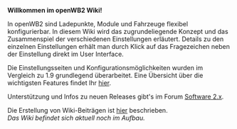 **Willkommen im openWB2 Wiki!**

In openWB2 sind Ladepunkte, Module und Fahrzeuge flexibel konfigurierbar. In diesem Wiki wird das zugrundeliegende Konzept und das Zusammenspiel der verschiedenen Einstellungen erläutert. Details zu den einzelnen Einstellungen erhält man durch Klick auf das Fragezeichen neben der Einstellung direkt im User Interface.

Die Einstellungsseiten und Konfigurationsmöglichkeiten wurden im Vergleich zu 1.9 grundlegend überarbeitet.
Eine Übersicht über die wichtigsten Features findet Ihr [hier](https://openwb.de/forum/viewtopic.php?f=3&t=3170).

Unterstützung und Infos zu neuen Releases gibt's im Forum [Software 2.x](https://openwb.de/forum/viewforum.php?f=13).

Die Erstellung von Wiki-Beiträgen ist [hier](https://github.com/openWB/core/wiki/Wiki-Eintrag_erstellen) beschrieben.  
_Das Wiki befindet sich aktuell noch im Aufbau._
